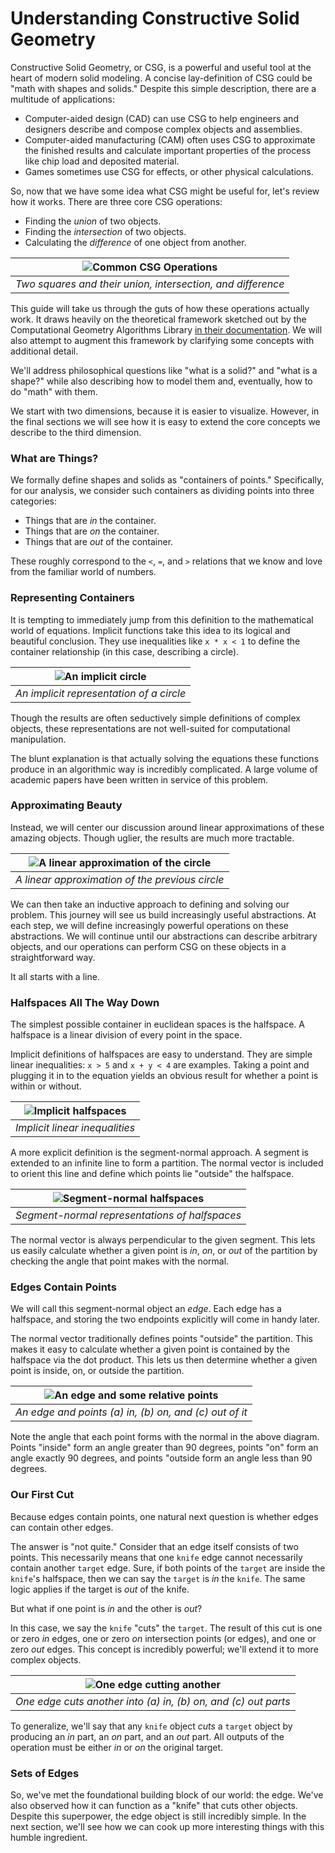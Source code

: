 # Understanding Constructive Solid Geometry

Constructive Solid Geometry, or CSG, is a powerful and useful tool at the
heart of modern solid modeling. A concise lay-definition of CSG could
be "math with shapes and solids." Despite this simple description, there are
a multitude of applications:

- Computer-aided design (CAD) can use CSG to help engineers and designers describe
  and compose complex objects and assemblies.
- Computer-aided manufacturing (CAM) often uses CSG to approximate the
  finished results and calculate important properties of the process like
  chip load and deposited material.
- Games sometimes use CSG for effects, or other physical calculations.

So, now that we have some idea what CSG might be useful for, let's review how
it works. There are three core CSG operations:

- Finding the _union_ of two objects.
- Finding the _intersection_ of two objects.
- Calculating the _difference_ of one object from another.

| ![Common CSG Operations](./0-ops.png) |
|:--:|
| _Two squares and their union, intersection, and difference_ |

This guide will take us through the guts of how these operations actually
work. It draws heavily on the theoretical framework sketched out by the
Computational Geometry Algorithms Library [in their
documentation](https://doc.cgal.org/latest/Nef_3/index.html). We will also
attempt to augment this framework by clarifying some concepts with additional
detail.

We'll address philosophical questions like "what is a solid?" and "what is a
shape?" while also describing how to model them and, eventually, how to do
"math" with them.

We start with two dimensions, because it is easier to visualize. However, in
the final sections we will see how it is easy to extend the core concepts we
describe to the third dimension.

### What are Things?

We formally define shapes and solids as "containers of points." Specifically,
for our analysis, we consider such containers as dividing points into three
categories:

- Things that are _in_ the container.
- Things that are _on_ the container.
- Things that are _out_ of the container.

These roughly correspond to the `<`, `=`, and `>` relations that we know and
love from the familiar world of numbers.

### Representing Containers

It is tempting to immediately jump from this definition to the mathematical
world of equations. Implicit functions take this idea to its logical and
beautiful conclusion. They use inequalities like `x * x < 1` to define the
container relationship (in this case, describing a circle).

|![An implicit circle](./0-implicit-circle.png)|
|:--:|
|_An implicit representation of a circle_|

Though the results are often seductively simple definitions of complex
objects, these representations are not well-suited for computational
manipulation.

The blunt explanation is that actually solving the equations these functions
produce in an algorithmic way is incredibly complicated. A large volume of
academic papers have been written in service of this problem.

### Approximating Beauty

Instead, we will center our discussion around linear approximations of these
amazing objects. Though uglier, the results are much more tractable.

|![A linear approximation of the circle](./0-linear-circle.png)|
|:--:|
|_A linear approximation of the previous circle_|

We can then take an inductive approach to defining and solving our problem.
This journey will see us build increasingly useful abstractions. At each
step, we will define increasingly powerful operations on these abstractions.
We will continue until our abstractions can describe arbitrary objects, and our
operations can perform CSG on these objects in a straightforward way.

It all starts with a line.

### Halfspaces All The Way Down

The simplest possible container in euclidean spaces is the halfspace. A
halfspace is a linear division of every point in the space.

Implicit definitions of halfspaces are easy to understand. They are simple
linear inequalities: `x > 5` and `x + y < 4` are examples. Taking a point and
plugging it in to the equation yields an obvious result for whether a point
is within or without.

|![Implicit halfspaces](./0-implicit-line.png)|
|:--:|
|_Implicit linear inequalities_|

A more explicit definition is the segment-normal approach. A segment is
extended to an infinite line to form a partition. The normal vector is
included to orient this line and define which points lie "outside" the
halfspace.

|![Segment-normal halfspaces](./0-explicit-edge.png)|
|:--:|
|_Segment-normal representations of halfspaces_|

The normal vector is always perpendicular to the given segment. This lets us
easily calculate whether a given point is _in_, _on_, or _out_ of the
partition by checking the angle that point makes with the normal.

### Edges Contain Points

We will call this segment-normal object an _edge_. Each edge has a halfspace,
and storing the two endpoints explicitly will come in handy later.

The normal vector traditionally defines points "outside" the partition. This
makes it easy to calculate whether a given point is contained by the
halfspace via the dot product. This lets us then determine whether a given point
is inside, on, or outside the partition.

|![An edge and some relative points](./0-edge-contains.png)|
|:--:|
|_An edge and points (a) in, (b) on, and (c) out of it_|

Note the angle that each point forms with the normal in the above diagram.
Points "inside" form an angle greater than 90 degrees, points "on" form an
angle exactly 90 degrees, and points "outside form an angle less than 90
degrees.

### Our First Cut

Because edges contain points, one natural next question is whether edges can
contain other edges.

The answer is "not quite." Consider that an edge itself consists of two
points. This necessarily means that one `knife` edge cannot necessarily
contain another `target` edge. Sure, if both points of the `target` are
inside the `knife`'s halfspace, then we can say the `target` is _in_ the
`knife`. The same logic applies if the target is _out_ of the knife.

But what if one point is _in_ and the other is _out_?

In this case, we say the `knife` "cuts" the `target`. The result of this cut
is one or zero _in_ edges, one or zero _on_ intersection points (or edges),
and one or zero _out_ edges. This concept is incredibly powerful; we'll
extend it to more complex objects.

|![One edge cutting another](./0-edge-knife.png)|
|:--:|
|_One edge cuts another into (a) in, (b) on, and (c) out parts_|

To generalize, we'll say that any `knife` object _cuts_ a `target` object by
producing an _in_ part, an _on_ part, and an _out_ part. All outputs of the
operation must be either _in_ or _on_ the original target.

### Sets of Edges

So, we've met the foundational building block of our world: the edge. We've
also observed how it can function as a "knife" that cuts other objects.
Despite this superpower, the edge object is still incredibly simple. In the
next section, we'll see how we can cook up more interesting things with this
humble ingredient.
